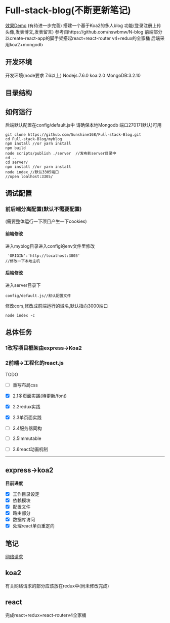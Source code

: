 # Full-stack-blog(不断更新笔记)
[效果Demo](https://sunnerrrr.cn/user/59218504eb091853efc9ba67)
(有待进一步完善)
搭建一个基于Koa2的多人blog
功能(登录注册上传头像,发表博文,发表留言)
参考自https://github.com/nswbmw/N-blog
前端部分以create-react-app的脚手架搭起react+react-router v4+redux的全家桶
后端采用koa2+mongodb

## 开发环境
开发环境(node要求 7.6以上)
Nodejs:7.6.0
koa:2.0
MongoDB:3.2.10

## 目录结构

## 如何运行

后端默认配置在config/default.js中
请确保本地Mongodb 端口27017(默认)可用

```
git clone https://github.com/Sunshine168/Full-stack-Blog.git
cd Full-stack-Blog/myblog
npm install //or yarn install
npm build
node scripts/publish ./server  //发布到server目录中
cd ..
cd server/
npm install //or yarn install
node index //默认3305端口
//open loalhost:3305/
```

## 调试配置


### 前后端分离配置(默认不需要配置)

(需要整体运行一下项目产生一下cookies)
#### 前端修改
进入myblog目录进入config的env文件里修改

```
 'ORIGIN':'http://localhost:3005'
//修改一下本地主机
```
#### 后端修改
进入server目录下

```
config/default.js//默认配置文件
```
修改cors,修改成前端运行的域名,默认指向3000端口

```
node index -c
```


## 总体任务

### 1改写项目框架由express->Koa2
### 2前端->工程化的react.js
TODO

* [ ] 重写布局css
* [x] 2.1多页面实践(待更新/font)
* [x] 2.2redux实践
* [x] 2.3单页面实践
* [ ] 2.4服务器同构
* [ ] 2.5Immutable
* [ ] 2.6react动画机制


---

## express->koa2
**目前进度**

* [x] 工作目录设定
* [x] 依赖模块
* [x] 配置文件
* [x] 路由部分
* [x] 数据库访问
* [x] 处理react单页重定向

## 笔记
[网络请求](https://github.com/Sunshine168/Full-stack-Blog/note/note1.md)
## koa2

有关网络请求的部分应该放在redux中(尚未修改完成)


## react

完成react+redux+react-routerv4全家桶

